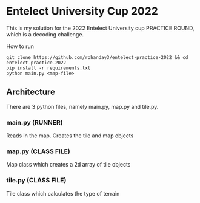 # Entelect University Cup 2022
This is my  solution for the 2022 Entelect University cup PRACTICE ROUND, which is a decoding challenge.

How to run
```
git clone https://github.com/rohanday3/entelect-practice-2022 && cd entelect-practice-2022
pip install -r requirements.txt
python main.py <map-file>
```
## Architecture
There are 3 python files, namely main.py, map.py and tile.py.
### main.py (RUNNER)
Reads in the map.
Creates the tile and map objects
### map.py (CLASS FILE)
Map class which creates a 2d array of tile objects
### tile.py (CLASS FILE)
Tile class which calculates the type of terrain
